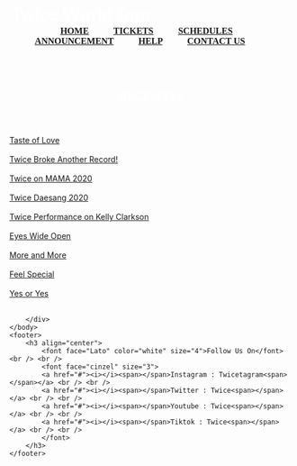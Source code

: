 <html lang="en">
    <header>
        <meta charset="utf-8">
    </header>
    <body background="twice.jpg" link="black" alink="blue" vlink="red">
        <h3 align="center">
            <font face="Lato" color="white" size="6">Twice World Tour</font>
            &nbsp; &nbsp; &nbsp; &nbsp; &nbsp; &nbsp; &nbsp; &nbsp; &nbsp; &nbsp; &nbsp; &nbsp; &nbsp; &nbsp; &nbsp; &nbsp; 
            &nbsp; &nbsp; &nbsp; &nbsp; &nbsp; &nbsp; &nbsp; &nbsp; &nbsp; &nbsp; &nbsp; &nbsp; &nbsp; &nbsp; &nbsp; &nbsp; &nbsp; &nbsp; &nbsp; 
            <font face="cinzel" size="3">
                <a href="#">HOME</a> &nbsp; &nbsp; &nbsp; &nbsp; &nbsp;
                <a href="#">TICKETS</a> &nbsp; &nbsp; &nbsp; &nbsp; &nbsp;
                <a href="#">SCHEDULES</a> &nbsp; &nbsp; &nbsp; &nbsp; &nbsp;
                <a href="#">ANNOUNCEMENT</a> &nbsp; &nbsp; &nbsp; &nbsp; &nbsp;
                <a href="#">HELP</a> &nbsp; &nbsp; &nbsp; &nbsp; &nbsp;
                <a href="#">CONTACT US</a> &nbsp; &nbsp; &nbsp; &nbsp; &nbsp;
            </font>
        </h3>
        <br /> <br /> 
        <header>
            <div class="left_area">
                <h3>
                    <font face="Lato" color="white" size="5">RECENTLY</font>
                </h3>
                <h3><span></span></h3>
            </div>
        </header>
        <div class="sidebar">
            <a href="#"><i></i><span></span>Taste of Love<span></span></a> <br /> <br /> 
            <a href="#"><i></i><span></span>Twice Broke Another Record!<span></span></a> <br /> <br />
            <a href="#"><i></i><span></span>Twice on MAMA 2020<span></span></a> <br /> <br />
            <a href="#"><i></i><span></span>Twice Daesang 2020<span></span></a> <br /> <br />
            <a href="#"><i></i><span></span>Twice Performance on Kelly Clarkson<span></span></a> <br /> <br />
            <a href="#"><i></i><span></span>Eyes Wide Open<span></span></a> <br /> <br />
            <a href="#"><i></i><span></span>More and More<span></span></a> <br /> <br />
            <a href="#"><i></i><span></span>Feel Special<span></span></a> <br /> <br />
            <a href="#"><i></i><span></span>Yes or Yes<span></span></a> <br /> <br />

        </div>
    </body>
    <footer>
        <h3 align="center">
            <font face="Lato" color="white" size="4">Follow Us On</font> <br /> <br /> 
            <font face="cinzel" size="3">
            <a href="#"><i></i><span></span>Instagram : Twicetagram<span></span></a> <br /> <br /> 
            <a href="#"><i></i><span></span>Twitter : Twice<span></span></a> <br /> <br />
            <a href="#"><i></i><span></span>Youtube : Twice<span></span></a> <br /> <br />
            <a href="#"><i></i><span></span>Tiktok : Twice<span></span></a> <br /> <br />
            </font>
        </h3>
    </footer>
</html>
